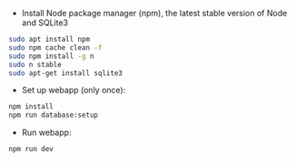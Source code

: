 - Install Node package manager (npm), the latest stable version of Node and SQLite3
```bash
sudo apt install npm
sudo npm cache clean -f
sudo npm install -g n
sudo n stable
sudo apt-get install sqlite3
```
- Set up webapp (only once):
```bash
npm install
npm run database:setup
```
- Run webapp:
```bash
npm run dev
```
